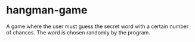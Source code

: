 # hangman-game
A game where the user must guess the secret word with a certain number of chances. The word is chosen randomly by the program.
